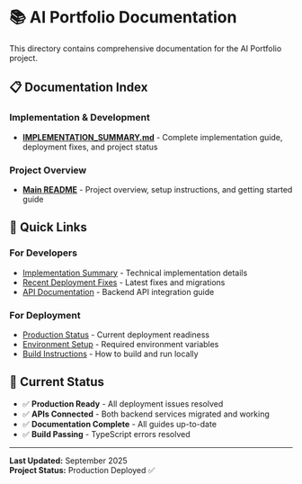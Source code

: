 # 📚 AI Portfolio Documentation

This directory contains comprehensive documentation for the AI Portfolio project.

## 📋 Documentation Index

### **Implementation & Development**
- **[IMPLEMENTATION_SUMMARY.md](./IMPLEMENTATION_SUMMARY.md)** - Complete implementation guide, deployment fixes, and project status

### **Project Overview**
- **[Main README](../README.md)** - Project overview, setup instructions, and getting started guide

## 🎯 Quick Links

### **For Developers**
- [Implementation Summary](./IMPLEMENTATION_SUMMARY.md#implementation-summary) - Technical implementation details
- [Recent Deployment Fixes](./IMPLEMENTATION_SUMMARY.md#recent-deployment-fixes-september-2025) - Latest fixes and migrations
- [API Documentation](./IMPLEMENTATION_SUMMARY.md#api-client-architecture) - Backend API integration guide

### **For Deployment**
- [Production Status](./IMPLEMENTATION_SUMMARY.md#production-deployment-status) - Current deployment readiness
- [Environment Setup](../README.md#environment-variables) - Required environment variables
- [Build Instructions](../README.md#getting-started) - How to build and run locally

## 🚀 Current Status

- ✅ **Production Ready** - All deployment issues resolved
- ✅ **APIs Connected** - Both backend services migrated and working
- ✅ **Documentation Complete** - All guides up-to-date
- ✅ **Build Passing** - TypeScript errors resolved

---

**Last Updated:** September 2025  
**Project Status:** Production Deployed ✅
